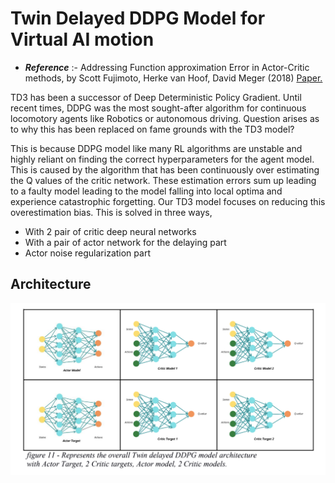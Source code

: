 # Twin Delayed DDPG Model for Virtual AI motion

* ***Reference*** :- Addressing Function approximation Error in Actor-Critic methods, by Scott Fujimoto,
Herke van Hoof, David Meger (2018)  [Paper.](https://arxiv.org/pdf/1802.09477.pdf)

TD3 has been a successor of Deep Deterministic Policy Gradient. Until recent times, DDPG
was the most sought-after algorithm for continuous locomotory agents like Robotics or
autonomous driving. Question arises as to why this has been replaced on fame grounds with
the TD3 model?

This is because DDPG model like many RL algorithms are unstable and highly reliant on
finding the correct hyperparameters for the agent model. This is caused by the algorithm that
has been continuously over estimating the Q values of the critic network. These estimation
errors sum up leading to a faulty model leading to the model falling into local optima and
experience catastrophic forgetting. Our TD3 model focuses on reducing this overestimation
bias. This is solved in three ways,
* With 2 pair of critic deep neural networks
* With a pair of actor network for the delaying part
* Actor noise regularization part

## Architecture
![TD3](https://github.com/Sahana-M/Images/blob/master/TD3.png)

